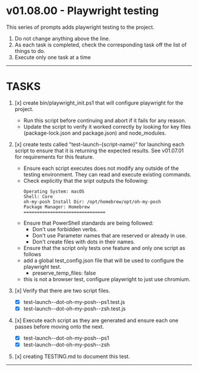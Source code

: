 # v01.08.00 - Playwright testing

This series of prompts adds playwright testing to the project.

1. Do not change anything above the line.
2. As each task is completed, check the corresponding task off the list of things to do.
3. Execute only one task at a time

---------------------------------------------------------------
# TASKS


1. [x] create bin/playwright_init.ps1 that will configure playwright for the project.
    - Run this script before continuing and abort if it fails for any reason.
    - Update the script to verify it worked correctly by looking for key files (package-lock.json and package.json) and node_modules.

1. [x] create tests called "test-launch-{script-name}" for launching each script to ensure that it is returning the expected results. See v01.07.01 for requirements for this feature.

    - Ensure each script executes does not modify any outside of the testing environment. They can read and execute existing commands.
    - Check explicitly that the sript outputs the following:
        ```=== OH-MY-POSH ENVIRONMENT ===
        Operating System: macOS
        Shell: Core
        oh-my-posh Install Dir: /opt/homebrew/opt/oh-my-posh
        Package Manager: Homebrew
        ===============================
        ```
    - Ensure that PowerShell standards are being followed:
        - Don't use forbidden verbs.
        - Don't use Parameter names that are reserved or already in use.
        - Don't create files with dots in their names.
    - Ensure that the script only tests one feature and only one script as follows
    - add a global test_config.json file that will be used to configure the playwright test.
        - preserve_temp_files: false
    - this is not a browser test, configure playwright to just use chromium.
1. [x]   Verify that there are two script files.
    - [x] test-launch--dot-oh-my-posh--ps1.test.js
    - [x] test-launch--dot-oh-my-posh--zsh.test.js
1. [x] Execute each script as they are generated and ensure each one passes before moving onto the next.
    - [x] test-launch--dot-oh-my-posh--ps1 
    - [x] test-launch--dot-oh-my-posh--zsh 
1. [x] creating TESTING.md to document this test.

---------------------------------------------------------------
